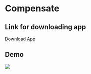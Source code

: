 # Compensate

## Link for downloading app
[Download App](https://tiny.app.link/b67OMQHlM6)

## Demo
![](Demo.gif)
